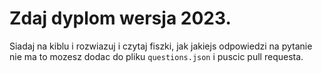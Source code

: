 # Zdaj dyplom wersja 2023. 

Siadaj na kiblu i rozwiazuj i czytaj fiszki, jak jakiejs odpowiedzi na pytanie nie ma to mozesz dodac do pliku `questions.json` i puscic pull requesta.
